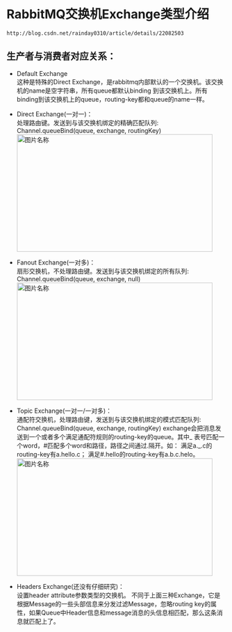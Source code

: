 # RabbitMQ交换机Exchange类型介绍
	http://blog.csdn.net/rainday0310/article/details/22082503

## 生产者与消费者对应关系：
* Default Exchange  
  这种是特殊的Direct Exchange，是rabbitmq内部默认的一个交换机。该交换机的name是空字符串，所有queue都默认binding 到该交换机上。所有binding到该交换机上的queue，routing-key都和queue的name一样。  
  
* Direct Exchange(一对一)：    
  处理路由键。发送到与该交换机绑定的精确匹配队列: Channel.queueBind(queue, exchange, routingKey)  
  <img src="http://dl.iteye.com/upload/attachment/264104/0ec0f465-49c6-361c-ae2b-dd951a6ed1a9.png" width = "450" height = "270" alt="图片名称" align=center />  
  
* Fanout Exchange(一对多)：  
  扇形交换机，不处理路由键。发送到与该交换机绑定的所有队列: Channel.queueBind(queue, exchange, null)    
  <img src="http://dl.iteye.com/upload/attachment/264106/0bbdcd3d-9fc6-3107-b7e0-db67c174d46a.png" width = "450" height = "270" alt="图片名称" align=center />  
  
* Topic Exchange(一对一/一对多)：   
  通配符交换机，处理路由键，发送到与该交换机绑定的模式匹配队列: Channel.queueBind(queue, exchange, routingKey) 
  exchange会把消息发送到一个或者多个满足通配符规则的routing-key的queue。其中_ 表号匹配一个word，#匹配多个word和路径，路径之间通过.隔开。如：
  满足a._.c的routing-key有a.hello.c；
  满足#.hello的routing-key有a.b.c.helo。
  <img src="http://dl.iteye.com/upload/attachment/264108/11171ab4-af07-3ff6-bdf6-d1febda679c3.png" width = "450" height = "270" alt="图片名称" align=center />  
  
* Headers Exchange(还没有仔细研究)：  
  设置header attribute参数类型的交换机。
  不同于上面三种Exchange，它是根据Message的一些头部信息来分发过滤Message，忽略routing key的属性，如果Queue中Header信息和message消息的头信息相匹配，那么这条消息就匹配上了。

